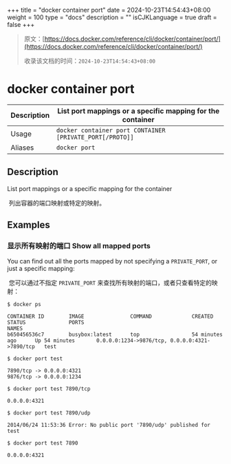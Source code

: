 +++
title = "docker container port"
date = 2024-10-23T14:54:43+08:00
weight = 100
type = "docs"
description = ""
isCJKLanguage = true
draft = false
+++

> 原文：[https://docs.docker.com/reference/cli/docker/container/port/](https://docs.docker.com/reference/cli/docker/container/port/)
>
> 收录该文档的时间：`2024-10-23T14:54:43+08:00`

# docker container port

| Description | List port mappings or a specific mapping for the container |
| :---------- | ---------------------------------------------------------- |
| Usage       | `docker container port CONTAINER [PRIVATE_PORT[/PROTO]]`   |
| Aliases     | `docker port`                                              |

## Description

List port mappings or a specific mapping for the container

​	列出容器的端口映射或特定的映射。

## Examples

### 显示所有映射的端口 Show all mapped ports

You can find out all the ports mapped by not specifying a `PRIVATE_PORT`, or just a specific mapping:

​	您可以通过不指定 `PRIVATE_PORT` 来查找所有映射的端口，或者只查看特定的映射：



```console
$ docker ps

CONTAINER ID        IMAGE               COMMAND             CREATED             STATUS              PORTS                                            NAMES
b650456536c7        busybox:latest      top                 54 minutes ago      Up 54 minutes       0.0.0.0:1234->9876/tcp, 0.0.0.0:4321->7890/tcp   test

$ docker port test

7890/tcp -> 0.0.0.0:4321
9876/tcp -> 0.0.0.0:1234

$ docker port test 7890/tcp

0.0.0.0:4321

$ docker port test 7890/udp

2014/06/24 11:53:36 Error: No public port '7890/udp' published for test

$ docker port test 7890

0.0.0.0:4321
```
